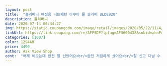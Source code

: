 ```yaml
---
layout: post 
title:  "홀리버니 여성용 니트패턴 아쿠아 뮬 슬리퍼 BLDE920" 
description: 홀리버니  ..
date: 2020-07-14 06:44:27 
img: https://static.coupangcdn.com/image/retail/images/2020/05/22/11/4/ed4a60fd-36d2-4dc3-a683-3bcc4895d569.jpg 
linkUrl: https://link.coupang.com/re/AFFSDP?lptag=AF3600438&subid=ahnPublicAsk&pageKey=1629141427&itemId=2779087982&vendorItemId=70768887191&traceid=V0-113-ae80bbca3fdd9c4f 
categories: [1007] 
color: 1294AB 
price: 4490 
author: Ask View Shop 
cont:  "어제 비오는데 완전 잘 신었어요<br/>완전 저렴하게 샀어요<br/>잘 신고 다닐 수 있겠어요<br/>적시기 싫은 신발이거나 망가지는 신발들 뿐이여서 구매해봤는데<br/>" 
---
```

